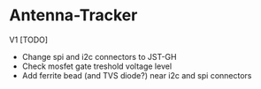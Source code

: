 # Antenna-Tracker
 V1
 [TODO]
 * Change spi and i2c connectors to JST-GH
 * Check mosfet gate treshold voltage level
 * Add ferrite bead (and TVS diode?) near i2c and spi connectors
 

